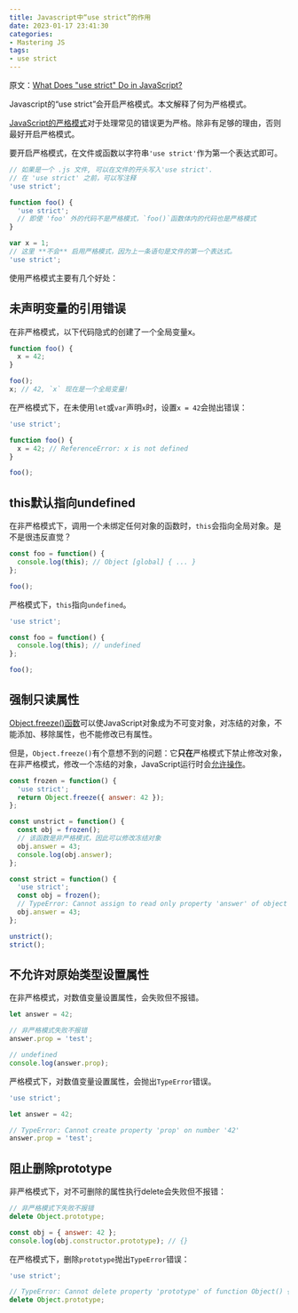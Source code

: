 ```yaml
---
title: Javascript中“use strict”的作用
date: 2023-01-17 23:41:30
categories:
- Mastering JS
tags:
- use strict
---
```


原文：[What Does "use strict" Do in JavaScript?](https://masteringjs.io/tutorials/fundamentals/strict)

Javascript的“use strict”会开启严格模式。本文解释了何为严格模式。

<!-- more -->

[JavaScript的严格模式](https://developer.mozilla.org/en-US/docs/Web/JavaScript/Reference/Strict_mode)对于处理常见的错误更为严格。除非有足够的理由，否则最好开启严格模式。

要开启严格模式，在文件或函数以字符串`'use strict'`作为第一个表达式即可。

```javascript
// 如果是一个 .js 文件, 可以在文件的开头写入'use strict'.
// 在 'use strict' 之前，可以写注释
'use strict';
```

```javascript
function foo() {
  'use strict';
  // 即使 'foo' 外的代码不是严格模式，`foo()`函数体内的代码也是严格模式
}
```

```javascript
var x = 1;
// 这里 **不会** 启用严格模式，因为上一条语句是文件的第一个表达式。
'use strict';
```

使用严格模式主要有几个好处：

## 未声明变量的引用错误

在非严格模式，以下代码隐式的创建了一个全局变量x。

```javascript
function foo() {
  x = 42;
}

foo();
x; // 42, `x` 现在是一个全局变量!
```

在严格模式下，在未使用`let`或`var`声明`x`时，设置`x = 42`会抛出错误：

```javascript
'use strict';

function foo() {
  x = 42; // ReferenceError: x is not defined
}

foo();
```

## this默认指向undefined

在非严格模式下，调用一个未绑定任何对象的函数时，`this`会指向全局对象。是不是很违反直觉？

```javascript
const foo = function() {
  console.log(this); // Object [global] { ... }
};

foo();
```

严格模式下，`this`指向`undefined`。

```javascript
'use strict';

const foo = function() {
  console.log(this); // undefined
};

foo();
```

## 强制只读属性

[Object.freeze()函数](https://developer.mozilla.org/en-US/docs/Web/JavaScript/Reference/Global_Objects/Object/freeze)可以使JavaScript对象成为不可变对象，对冻结的对象，不能添加、移除属性，也不能修改已有属性。

但是，`Object.freeze()`有个意想不到的问题：它**只在**严格模式下禁止修改对象，在非严格模式，修改一个冻结的对象，JavaScript运行时会[允许操作](https://www.youtube.com/watch?v=aeHJHjkwDuM)。

```javascript
const frozen = function() {
  'use strict';
  return Object.freeze({ answer: 42 });
};

const unstrict = function() {
  const obj = frozen();
  // 该函数是非严格模式，因此可以修改冻结对象
  obj.answer = 43;
  console.log(obj.answer);
};

const strict = function() {
  'use strict';
  const obj = frozen();
  // TypeError: Cannot assign to read only property 'answer' of object '#<Object>'
  obj.answer = 43;
};

unstrict();
strict();
```

## 不允许对原始类型设置属性

在非严格模式，对数值变量设置属性，会失败但不报错。

```javascript
let answer = 42;

// 非严格模式失败不报错
answer.prop = 'test';

// undefined
console.log(answer.prop);
```

严格模式下，对数值变量设置属性，会抛出`TypeError`错误。

```javascript
'use strict';

let answer = 42;

// TypeError: Cannot create property 'prop' on number '42'
answer.prop = 'test';
```

## 阻止删除prototype

非严格模式下，对不可删除的属性执行delete会失败但不报错：

```javascript
// 非严格模式下失败不报错
delete Object.prototype;

const obj = { answer: 42 };
console.log(obj.constructor.prototype); // {}
```

在严格模式下，删除`prototype`抛出`TypeError`错误：

```javascript
'use strict';

// TypeError: Cannot delete property 'prototype' of function Object() { [native code] }
delete Object.prototype;
```